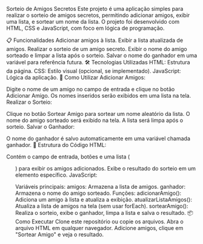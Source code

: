 Sorteio de Amigos Secretos
Este projeto é uma aplicação simples para realizar o sorteio de amigos secretos, permitindo adicionar amigos, exibir uma lista, e sortear um nome da lista. O projeto foi desenvolvido com HTML, CSS e JavaScript, com foco em lógica de programação.

📋 Funcionalidades
Adicionar amigos à lista.
Exibir a lista atualizada de amigos.
Realizar o sorteio de um amigo secreto.
Exibir o nome do amigo sorteado e limpar a lista após o sorteio.
Salvar o nome do ganhador em uma variável para referência futura.
🛠️ Tecnologias Utilizadas
HTML: Estrutura da página.
CSS: Estilo visual (opcional, se implementado).
JavaScript: Lógica da aplicação.
🚀 Como Utilizar
Adicionar Amigos:

Digite o nome de um amigo no campo de entrada e clique no botão Adicionar Amigo.
Os nomes inseridos serão exibidos em uma lista na tela.
Realizar o Sorteio:

Clique no botão Sortear Amigo para sortear um nome aleatório da lista.
O nome do amigo sorteado será exibido na tela.
A lista será limpa após o sorteio.
Salvar o Ganhador:

O nome do ganhador é salvo automaticamente em uma variável chamada ganhador.
📂 Estrutura do Código
HTML:

Contém o campo de entrada, botões e uma lista (<ul>) para exibir os amigos adicionados.
Exibe o resultado do sorteio em um elemento específico.
JavaScript:

Variáveis principais:
amigos: Armazena a lista de amigos.
ganhador: Armazena o nome do amigo sorteado.
Funções:
adicionarAmigo(): Adiciona um amigo à lista e atualiza a exibição.
atualizarListaAmigos(): Atualiza a lista de amigos na tela (sem usar forEach).
sortearAmigo(): Realiza o sorteio, exibe o ganhador, limpa a lista e salva o resultado.
📦 Como Executar
Clone este repositório ou copie os arquivos.
Abra o arquivo HTML em qualquer navegador.
Adicione amigos, clique em "Sortear Amigo" e veja o resultado.
